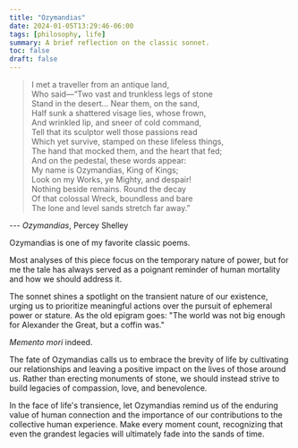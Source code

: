 ```yaml
---
title: "Ozymandias"
date: 2024-01-05T13:29:46-06:00
tags: [philosophy, life]
summary: A brief reflection on the classic sonnet.
toc: false
draft: false
---
```


>I met a traveller from an antique land,  
>Who said—“Two vast and trunkless legs of stone  
>Stand in the desert... Near them, on the sand,  
>Half sunk a shattered visage lies, whose frown,  
>And wrinkled lip, and sneer of cold command,  
>Tell that its sculptor well those passions read  
>Which yet survive, stamped on these lifeless things,  
>The hand that mocked them, and the heart that fed;  
>And on the pedestal, these words appear:  
>My name is Ozymandias, King of Kings;  
>Look on my Works, ye Mighty, and despair!  
>Nothing beside remains. Round the decay  
>Of that colossal Wreck, boundless and bare  
>The lone and level sands stretch far away.”  

--- *Ozymandias*, Percey Shelley

Ozymandias is one of my favorite classic poems.

Most analyses of this piece focus on the temporary nature of power, but for me the tale has always served as a poignant reminder of human mortality and how we should address it. 

The sonnet shines a spotlight on the transient nature of our existence, urging us to prioritize meaningful actions over the pursuit of ephemeral power or stature. As the old epigram goes: 
"The world was not big enough for Alexander the Great, but a coffin was."

*Memento mori* indeed.

The fate of Ozymandias calls us to embrace the brevity of life by cultivating our relationships and leaving a positive impact on the lives of those around us. Rather than erecting monuments of stone, we should instead strive to build legacies of compassion, love, and benevolence.

In the face of life's transience, let Ozymandias remind us of the enduring value of human connection and the importance of our contributions to the collective human experience. Make every moment count, recognizing that even the grandest legacies will ultimately fade into the sands of time.